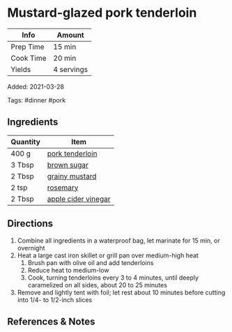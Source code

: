 # Mustard-glazed pork tenderloin

| Info      | Amount     |
| --------- | ---------- |
| Prep Time | 15 min     |
| Cook Time | 20 min     |
| Yields    | 4 servings |

Added: 2021-03-28

Tags: #dinner #pork

## Ingredients

| Quantity | Item                                                              |
| -------- | ----------------------------------------------------------------- |
| 400 g    | [pork tenderloin](../_ingredients/pork-tenderloin.md)             |
| 3 Tbsp   | [brown sugar](../_ingredients/brown%20sugar.md)                   |
| 2 Tbsp   | [grainy mustard](../_ingredients/mustard.md)                      |
| 2 tsp    | [rosemary](../_ingredients/rosemary.md)                           |
| 2 Tbsp   | [apple cider vinegar](../_ingredients/apple%20cider%20vinegar.md) |

## Directions

1. Combine all ingredients in a waterproof bag, let marinate for 15 min, or overnight
2. Heat a large cast iron skillet or grill pan over medium-high heat
   1. Brush pan with olive oil and add tenderloins
   2. Reduce heat to medium-low
   3. Cook, turning tenderloins every 3 to 4 minutes, until deeply caramelized on all sides, about 20 to 25 minutes
3. Remove and lightly tent with foil; let rest about 10 minutes before cutting into 1/4- to 1/2-inch slices

## References & Notes

[^1]: [Original recipe](https://cooking.nytimes.com/recipes/10080-mustard-glazed-pork-tenderloin)
